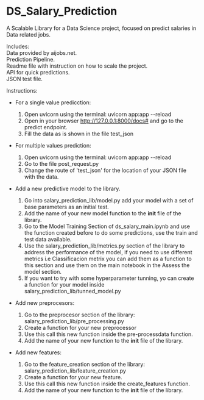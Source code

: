 # DS_Salary_Prediction
A Scalable Library for a Data Science project, focused on predict salaries in Data related jobs. 

Includes:  
  Data provided by aijobs.net. \
  Prediction Pipeline. \
  Readme file with instruction on how to scale the project. \
  API for quick predictions. \
  JSON test file.

Instructions:

- For a single value predicction:
  1. Open uvicorn using the terminal: uvicorn app:app --reload
  2. Open in your browser http://127.0.0.1:8000/docs# and go to the predict endpoint.
  3. Fill the data as is shown in the file test_json

- For multiple values prediction:
  1. Open uvicorn using the terminal: uvicorn app:app --reload
  2. Go to the file post_request.py 
  3. Change the route of 'test_json' for the location of your JSON file with the data.

- Add a new predictive model to the library.
  1. Go into salary_prediction_lib/model.py add your model with a set of base parameters as an initial test.
  2. Add the name of your new model function to the __init__ file of the library.
  3. Go to the Model Training Section of ds_salary_main.ipynb and use the function created before to do some predictions, use the train and test data available.
  4. Use the salary_prediction_lib/metrics.py section of the library to address the performance of the model, if you need to use different metrics i.e Classificacion metrix you can add them as a function to this section and use them on the main notebook in the Assess the model section.
  5. If you want to try with some hyperparameter tunning, yo can create a function for your model inside salary_prediction_lib/tunned_model.py

- Add new preprocesors:
  1. Go to the preprocesor section of the library: salary_prediction_lib/pre_processing.py 
  2. Create a function for your new preprocessor 
  3. Use this call this new function inside the pre-processdata function.
  4. Add the name of your new function to the __init__ file of the library.

- Add new features:
  1. Go to the feature_creation section of the library: salary_prediction_lib/feature_creation.py 
  2. Create a function for your new feature.
  3. Use this call this new function inside the create_features function.
  4. Add the name of your new function to the __init__ file of the library.



